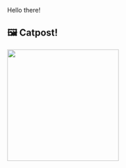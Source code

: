 Hello there!



## 🖼️ Catpost!

<sub>
    <img src="https://cdn2.thecatapi.com/images/ab8.jpg" height="256">
</sub>


